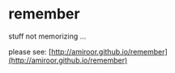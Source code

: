 remember
========

stuff not memorizing ...

please see: [http://amiroor.github.io/remember](http://amiroor.github.io/remember)
